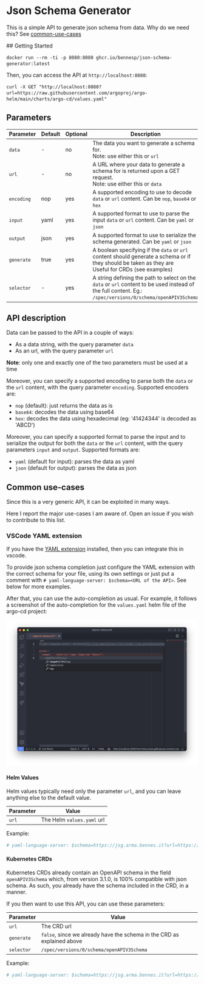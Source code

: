 # Json Schema Generator

This is a simple API to generate json schema from data.
Why do we need this? See [common-use-cases](#common-use-cases)

## Getting Started

```
docker run --rm -ti -p 8080:8080 ghcr.io/bennesp/json-schema-generator:latest
```

Then, you can access the API at `http://localhost:8080`:

```
curl -X GET "http://localhost:8080?url=https://raw.githubusercontent.com/argoproj/argo-helm/main/charts/argo-cd/values.yaml"
```

## Parameters

| Parameter  | Default | Optional | Description                                                                                                                                                |
|------------|---------|----------|------------------------------------------------------------------------------------------------------------------------------------------------------------|
| `data`     | -       | no       | The data you want to generate a schema for.<br/>Note: use either this or `url`                                                                             |
| `url`      | -       | no       | A URL where your data to generate a schema for is returned upon a GET request.<br/>Note: use either this or `data`                                         |
| `encoding` | nop     | yes      | A supported encoding to use to decode `data` or `url` content. Can be `nop`, `base64` or `hex`                                                             |
| `input`    | yaml    | yes      | A supported format to use to parse the input `data` or `url` content. Can be `yaml` or `json`                                                              |
| `output`   | json    | yes      | A supported format to use to serialize the schema generated. Can be `yaml` or `json`                                                                       |
| `generate` | true    | yes      | A boolean specifying if the `data` or `url` content should generate a schema or if they should be taken as they are<br/>Useful for CRDs (see examples)     |
| `selector` | -       | yes      | A string defining the path to select on the `data` or `url` content to be used instead of the full content. Eg.: `/spec/versions/0/schema/openAPIV3Schema` |

## API description

Data can be passed to the API in a couple of ways:

- As a data string, with the query parameter `data`
- As an url, with the query parameter `url`

**Note**: only one and exactly one of the two parameters must be used at a time

Moreover, you can specify a supported encoding to parse both the `data` or the `url` content,
with the query parameter `encoding`.
Supported encoders are:

- `nop` (default): just returns the data as is
- `base64`: decodes the data using base64
- `hex`: decodes the data using hexadecimal (eg: '41424344' is decoded as 'ABCD')

Moreover, you can specify a supported format to parse the input and to serialize the
output for both the `data` or the `url` content, with the query parameters
`input` and `output`.
Supported formats are:

- `yaml` (default for input): parses the data as yaml
- `json` (default for output): parses the data as json

## Common use-cases

Since this is a very generic API, it can be exploited in many ways.

Here I report the major use-cases I am aware of. Open an issue if you wish to contribute to this list.

### VSCode YAML extension

If you have the [YAML extension](https://marketplace.visualstudio.com/items?itemName=redhat.vscode-yaml) installed, then
you can integrate this in vscode.

To provide json schema completion just configure the YAML extension with the correct schema for your file,
using its own settings or just put a comment with `# yaml-language-server: $schema=<URL of the API>`.
See below for more examples.

After that, you can use the auto-completion as usual.
For example, it follows a screenshot of the auto-completion for the `values.yaml` helm file of the argo-cd project:

![vscode auto-completion yaml](./docs/assets/vscode-yaml-autocomplete.png)

#### Helm Values

Helm values typically need only the parameter `url`, and you can leave anything else to the default value.

| Parameter | Value                      |
|-----------|----------------------------|
| `url`     | The Helm `values.yaml` url |

Example:

```yaml
# yaml-language-server: $schema=https://jsg.arma.bennes.it?url=https://raw.githubusercontent.com/argoproj/argo-helm/main/charts/argo-cd/values.yaml
```


#### Kubernetes CRDs

Kubernetes CRDs already contain an OpenAPI schema in the field `openAPIV3Schema` which, from version 3.1.0,
is 100% compatible with json schema. As such, you already have the schema included in the CRD, in a manner.

If you then want to use this API, you can use these parameters:

| Parameter  | Value                                                                   |
|------------|-------------------------------------------------------------------------|
| `url`      | The CRD url                                                             |
| `generate` | `false`, since we already have the schema in the CRD as explained above |
| `selector` | `/spec/versions/0/schema/openAPIV3Schema`                               |

Example:

```yaml
# yaml-language-server: $schema=https://jsg.arma.bennes.it?url=https://raw.githubusercontent.com/argoproj/argo-cd/master/manifests/crds/application-crd.yaml&generate=false&selector=/spec/versions/0/schema/openAPIV3Schema
```
